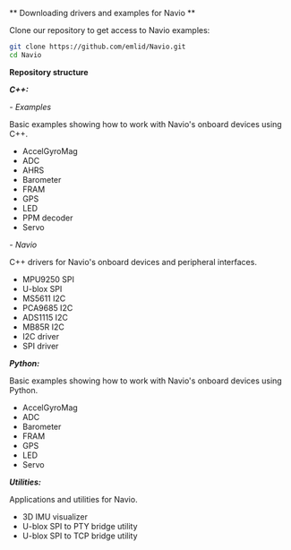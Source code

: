 ** Downloading drivers and examples for Navio **

Clone our repository to get access to Navio examples:
```bash
git clone https://github.com/emlid/Navio.git
cd Navio
```  

**Repository structure**

***C++:***

*- Examples*

Basic examples showing how to work with Navio's onboard devices using C++.

* AccelGyroMag
* ADC
* AHRS
* Barometer
* FRAM
* GPS
* LED
* PPM decoder
* Servo

*- Navio*

C++ drivers for Navio's onboard devices and peripheral interfaces.

* MPU9250 SPI
* U-blox SPI
* MS5611 I2C
* PCA9685 I2C
* ADS1115 I2C
* MB85R I2C
* I2C driver
* SPI driver

***Python:***

Basic examples showing how to work with Navio's onboard devices using Python.

* AccelGyroMag
* ADC
* Barometer
* FRAM
* GPS
* LED
* Servo

***Utilities:***

Applications and utilities for Navio.

* 3D IMU visualizer
* U-blox SPI to PTY bridge utility
* U-blox SPI to TCP bridge utility

